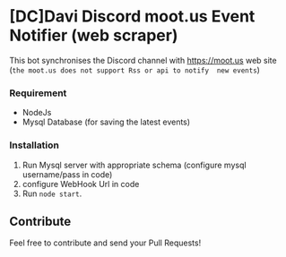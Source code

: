 # [DC]Davi Discord moot.us Event Notifier (web scraper)

This bot synchronises the Discord channel with https://moot.us web site (```the moot.us does not support Rss or api to notify 
new events```) 
### Requirement
* NodeJs
* Mysql Database (for saving the latest events)

### Installation
1. Run Mysql server with appropriate schema (configure mysql username/pass in code)
2. configure WebHook Url in code
3. Run ```node start```.

## Contribute
Feel free to contribute and send your Pull Requests!
